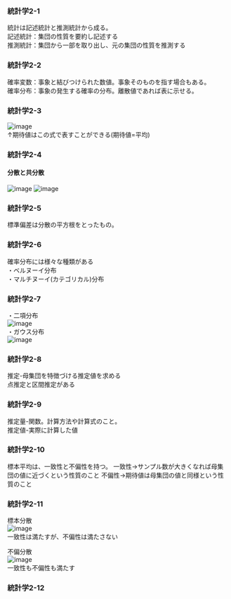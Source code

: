 ### 統計学2-1
統計は記述統計と推測統計から成る。  
記述統計：集団の性質を要約し記述する  
推測統計：集団から一部を取り出し、元の集団の性質を推測する  

### 統計学2-2
確率変数：事象と結びつけられた数値。事象そのものを指す場合もある。  
確率分布：事象の発生する確率の分布。離散値であれば表に示せる。  

### 統計学2-3
![image](https://user-images.githubusercontent.com/20613753/137914605-fe6da0d4-288f-4f03-bb60-4dcd3535860b.png)  
↑期待値はこの式で表すことができる(期待値=平均)

### 統計学2-4
#### 分散と共分散
![image](https://user-images.githubusercontent.com/20613753/137915204-ad00fa7e-bd39-43b9-98b2-4c20ff6211e2.png)
![image](https://user-images.githubusercontent.com/20613753/137915321-5aa17b3f-2677-4c06-98e3-26df2c56d312.png)

### 統計学2-5
標準偏差は分散の平方根をとったもの。

### 統計学2-6
確率分布には様々な種類がある  
・ベルヌーイ分布  
・マルチヌーイ(カテゴリカル)分布  

### 統計学2-7
・二項分布  
![image](https://user-images.githubusercontent.com/20613753/138086536-0285b236-9653-49e7-bf81-055a8a7c8e88.png)  
・ガウス分布  
![image](https://user-images.githubusercontent.com/20613753/138086837-6573f324-e7d7-473f-8e7c-00435edcd03f.png)

### 統計学2-8
推定-母集団を特徴づける推定値を求める  
点推定と区間推定がある  

### 統計学2-9
推定量-関数。計算方法や計算式のこと。  
推定値-実際に計算した値

### 統計学2-10
標本平均は、一致性と不偏性を持つ。
一致性→サンプル数が大きくなれば母集団の値に近づくという性質のこと
不偏性→期待値は母集団の値と同様という性質のこと

### 統計学2-11
標本分散  
![image](https://user-images.githubusercontent.com/20613753/138087822-90bfb152-1a62-4c16-be8b-35fd1f6fb4e0.png)  
一致性は満たすが、不偏性は満たさない

不偏分散  
![image](https://user-images.githubusercontent.com/20613753/138087988-17c949bb-fdd1-4d59-b09b-cf08227a0fdf.png)  
一致性も不偏性も満たす

### 統計学2-12
